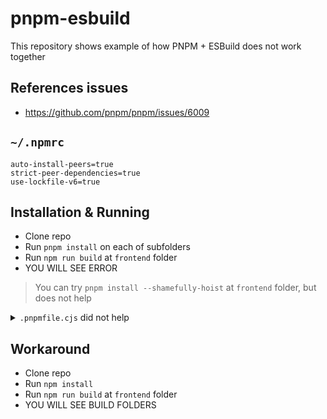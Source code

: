 # pnpm-esbuild

This repository shows example of how PNPM + ESBuild does not work together

## References issues

- https://github.com/pnpm/pnpm/issues/6009

## `~/.npmrc`

```
auto-install-peers=true
strict-peer-dependencies=true
use-lockfile-v6=true
```

## Installation & Running

- Clone repo
- Run `pnpm install` on each of subfolders
- Run `npm run build` at `frontend` folder
- YOU WILL SEE ERROR

> You can try `pnpm install --shamefully-hoist` at `frontend` folder, but does not help

<details>

<summary><code>.pnpmfile.cjs</code> did not help</summary>


```js
function afterAllResolved(lockfile, context) {
  const { importers, packages, specifiers } = lockfile;
  const { dependencies } = importers['.'];

  for (const name in dependencies) {
    const version = dependencies[name];
    const package = packages[version] || packages[`/${name}/${version}`];

    if (package) {
      if (package.dependencies) {
        Object.assign(dependencies, package.dependencies)
      }
    }
  }

  return lockfile
}

module.exports = {
  hooks: {
    afterAllResolved
  }
}
```

</details>

## Workaround

- Clone repo
- Run `npm install`
- Run `npm run build` at `frontend` folder
- YOU WILL SEE BUILD FOLDERS
